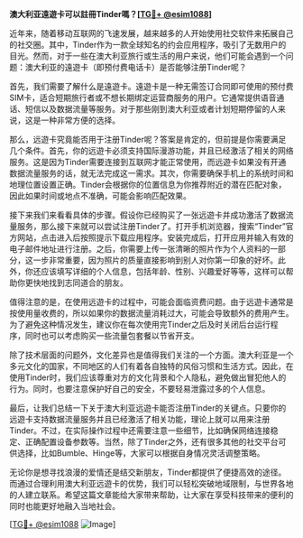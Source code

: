 **澳大利亚遠遊卡可以註冊Tinder嗎？[[TG💪+ @esim1088](https://t.me/s/esim1088)]**

近年来，随着移动互联网的飞速发展，越来越多的人开始使用社交软件来拓展自己的社交圈。其中，Tinder作为一款全球知名的约会应用程序，吸引了无数用户的目光。然而，对于一些在澳大利亚旅行或生活的用户来说，他们可能会遇到一个问题：澳大利亚的遠遊卡（即预付费电话卡）是否能够注册Tinder呢？

首先，我们需要了解什么是遠遊卡。遠遊卡是一种无需签订合同即可使用的预付费SIM卡，适合短期旅行者或不想长期绑定运营商服务的用户。它通常提供语音通话、短信以及数据流量等服务。对于那些刚到澳大利亚或者计划短期停留的人来说，这是一种非常方便的选择。

那么，远遊卡究竟能否用于注册Tinder呢？答案是肯定的，但前提是你需要满足几个条件。首先，你的远遊卡必须支持国际漫游功能，并且已经激活了相关的网络服务。这是因为Tinder需要连接到互联网才能正常使用，而远遊卡如果没有开通数据流量服务的话，就无法完成这一需求。其次，你需要确保手机上的系统时间和地理位置设置正确。Tinder会根据你的位置信息为你推荐附近的潜在匹配对象，因此如果时间或地点不准确，可能会影响匹配效果。

接下来我们来看看具体的步骤。假设你已经购买了一张远遊卡并成功激活了数据流量服务，那么接下来就可以尝试注册Tinder了。打开手机浏览器，搜索“Tinder”官方网站，点击进入后按照提示下载应用程序。安装完成后，打开应用并输入有效的电子邮件地址进行注册。之后，你需要上传一张清晰的照片作为个人资料的一部分，这一步非常重要，因为照片的质量直接影响到别人对你第一印象的好坏。此外，你还应该填写详细的个人信息，包括年龄、性别、兴趣爱好等等，这样可以帮助你更快地找到志同道合的朋友。

值得注意的是，在使用远遊卡的过程中，可能会面临资费问题。由于远遊卡通常是按使用量收费的，所以如果你的数据流量消耗过大，可能会导致额外的费用产生。为了避免这种情况发生，建议你在每次使用完Tinder之后及时关闭后台运行程序，同时也可以考虑购买一些流量包套餐以节省开支。

除了技术层面的问题外，文化差异也是值得我们关注的一个方面。澳大利亚是一个多元文化的国家，不同地区的人们有着各自独特的风俗习惯和生活方式。因此，在使用Tinder时，我们应该尊重对方的文化背景和个人隐私，避免做出冒犯他人的行为。同时，也要注意保护好自己的安全，不要轻易泄露过多的个人信息。

最后，让我们总结一下关于澳大利亚远遊卡能否注册Tinder的关键点。只要你的远遊卡支持数据流量服务并且已经激活了相关功能，理论上就可以用来注册Tinder。不过，在实际操作过程中还需要注意一些细节，比如确保网络连接稳定、正确配置设备参数等。当然，除了Tinder之外，还有很多其他的社交平台可供选择，比如Bumble、Hinge等，大家可以根据自身情况灵活调整策略。

无论你是想寻找浪漫的爱情还是结交新朋友，Tinder都提供了便捷高效的途径。而通过合理利用澳大利亚远遊卡的优势，我们可以轻松突破地域限制，与世界各地的人建立联系。希望这篇文章能给大家带来帮助，让大家在享受科技带来的便利的同时也能更好地融入当地社会。

[[TG💪+ @esim1088](https://t.me/s/esim1088) ![Image](https://i.postimg.cc/4NQfJmqS/Snipaste-2025-05-13-00-14-12.png)]